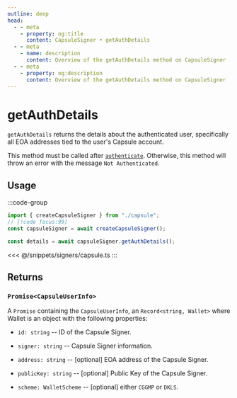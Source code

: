 ```yaml
---
outline: deep
head:
  - - meta
    - property: og:title
      content: CapsuleSigner • getAuthDetails
  - - meta
    - name: description
      content: Overview of the getAuthDetails method on CapsuleSigner
  - - meta
    - property: og:description
      content: Overview of the getAuthDetails method on CapsuleSigner
---
```


# getAuthDetails

`getAuthDetails` returns the details about the authenticated user, specifically all EOA addresses tied to the user's Capsule account.

This method must be called after [`authenticate`](/packages/aa-signers/capsule/authenticate). Otherwise, this method will throw an error with the message `Not Authenticated`.

## Usage

:::code-group

```ts [example.ts]
import { createCapsuleSigner } from "./capsule";
// [!code focus:99]
const capsuleSigner = await createCapsuleSigner();

const details = await capsuleSigner.getAuthDetails();
```

<<< @/snippets/signers/capsule.ts
:::

## Returns

### `Promise<CapsuleUserInfo>`

A `Promise` containing the `CapsuleUserInfo`, an `Record<string, Wallet>` where Wallet is an object with the following properties:

- `id: string` -- ID of the Capsule Signer.

- `signer: string` -- Capsule Signer information.

- `address: string` -- [optional] EOA address of the Capsule Signer.

- `publicKey: string` -- [optional] Public Key of the Capsule Signer.

- `scheme: WalletScheme` -- [optional] either `CGGMP` or `DKLS`.
